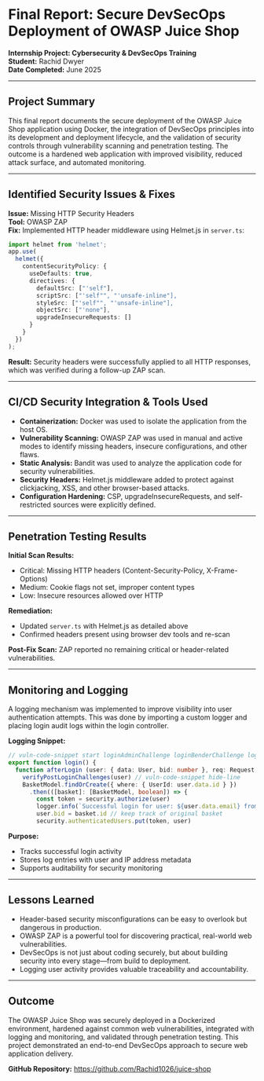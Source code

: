 # Final Report: Secure DevSecOps Deployment of OWASP Juice Shop

**Internship Project: Cybersecurity & DevSecOps Training**  
**Student:** Rachid Dwyer  
**Date Completed:** June 2025

---

## Project Summary
This final report documents the secure deployment of the OWASP Juice Shop application using Docker, the integration of DevSecOps principles into its development and deployment lifecycle, and the validation of security controls through vulnerability scanning and penetration testing. The outcome is a hardened web application with improved visibility, reduced attack surface, and automated monitoring.

---

## Identified Security Issues & Fixes

**Issue:** Missing HTTP Security Headers  
**Tool:** OWASP ZAP  
**Fix:** Implemented HTTP header middleware using Helmet.js in `server.ts`:

```ts
import helmet from 'helmet';
app.use(
  helmet({
    contentSecurityPolicy: {
      useDefaults: true,
      directives: {
        defaultSrc: ["'self"],
        scriptSrc: ["'self"", "'unsafe-inline"],
        styleSrc: ["'self"", "'unsafe-inline"],
        objectSrc: ["'none"],
        upgradeInsecureRequests: []
      }
    }
  })
);
```

**Result:** Security headers were successfully applied to all HTTP responses, which was verified during a follow-up ZAP scan.

---

## CI/CD Security Integration & Tools Used

- **Containerization:** Docker was used to isolate the application from the host OS.
- **Vulnerability Scanning:** OWASP ZAP was used in manual and active modes to identify missing headers, insecure configurations, and other flaws.
- **Static Analysis:** Bandit was used to analyze the application code for security vulnerabilities.
- **Security Headers:** Helmet.js middleware added to protect against clickjacking, XSS, and other browser-based attacks.
- **Configuration Hardening:** CSP, upgradeInsecureRequests, and self-restricted sources were explicitly defined.

---

## Penetration Testing Results

**Initial Scan Results:**  
- Critical: Missing HTTP headers (Content-Security-Policy, X-Frame-Options)  
- Medium: Cookie flags not set, improper content types  
- Low: Insecure resources allowed over HTTP

**Remediation:**  
- Updated `server.ts` with Helmet.js as detailed above
- Confirmed headers present using browser dev tools and re-scan

**Post-Fix Scan:** ZAP reported no remaining critical or header-related vulnerabilities.

---

## Monitoring and Logging

A logging mechanism was implemented to improve visibility into user authentication attempts. This was done by importing a custom logger and placing login audit logs within the login controller.

**Logging Snippet:**
```ts
// vuln-code-snippet start loginAdminChallenge loginBenderChallenge loginJimChallenge
export function login() {
  function afterLogin (user: { data: User, bid: number }, req: Request, res: Response, next: NextFunction) {
    verifyPostLoginChallenges(user) // vuln-code-snippet hide-line
    BasketModel.findOrCreate({ where: { UserId: user.data.id } })
      .then(([basket]: [BasketModel, boolean]) => {
        const token = security.authorize(user)
        logger.info(`Successful login for user: ${user.data.email} from IP: ${req.ip}`)
        user.bid = basket.id // keep track of original basket
        security.authenticatedUsers.put(token, user)
```

**Purpose:**
- Tracks successful login activity
- Stores log entries with user and IP address metadata
- Supports auditability for security monitoring

---

## Lessons Learned
- Header-based security misconfigurations can be easy to overlook but dangerous in production.
- OWASP ZAP is a powerful tool for discovering practical, real-world web vulnerabilities.
- DevSecOps is not just about coding securely, but about building security into every stage—from build to deployment.
- Logging user activity provides valuable traceability and accountability.

---

## Outcome
The OWASP Juice Shop was securely deployed in a Dockerized environment, hardened against common web vulnerabilities, integrated with logging and monitoring, and validated through penetration testing. This project demonstrated an end-to-end DevSecOps approach to secure web application delivery.

**GitHub Repository:** https://github.com/Rachid1026/juice-shop
